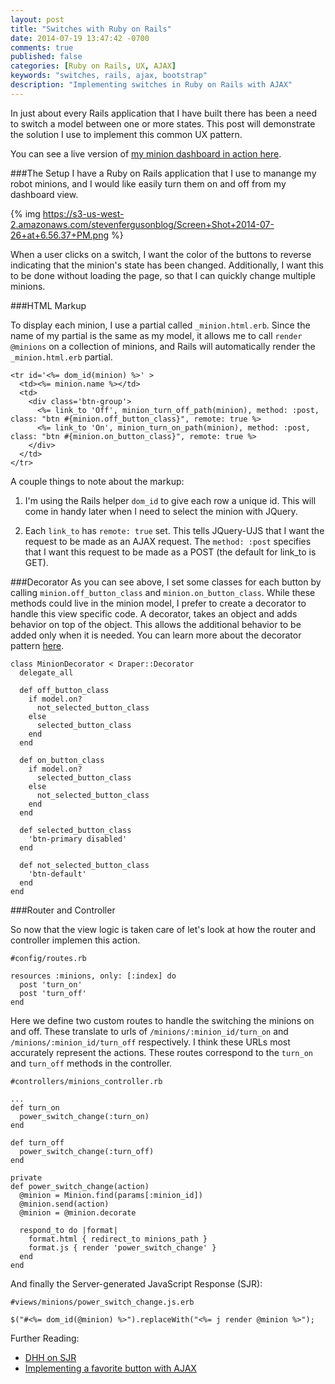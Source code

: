 ```yaml
---
layout: post
title: "Switches with Ruby on Rails"
date: 2014-07-19 13:47:42 -0700
comments: true
published: false
categories: [Ruby on Rails, UX, AJAX] 
keywords: "switches, rails, ajax, bootstrap"
description: "Implementing switches in Ruby on Rails with AJAX"
---
```


In just about every Rails application that I have built there has been a need to switch a model between one or more states. This post will demonstrate the solution I use to implement this common UX pattern.

You can see a live version of [my minion dashboard in action here](http://rails-minions.herokuapp.com/).

###The Setup
I have a Ruby on Rails application that I use to manange my robot minions, and I would like easily turn them on and off from my dashboard view. 

{% img https://s3-us-west-2.amazonaws.com/stevenfergusonblog/Screen+Shot+2014-07-26+at+6.56.37+PM.png %}

When a user  clicks on a switch, I want the color of the buttons to reverse indicating that the minion's state has been changed. Additionally, I want this to be done without loading the page, so that I can quickly change multiple minions.

###HTML Markup

To display each minion, I use a partial called ```_minion.html.erb```. Since the name of my partial is the same as my model, it allows me to call ```render @minions``` on a collection of minions, and Rails will automatically render the ```_minion.html.erb``` partial.

```
<tr id='<%= dom_id(minion) %>' >
  <td><%= minion.name %></td>
  <td>
    <div class='btn-group'>
      <%= link_to 'Off', minion_turn_off_path(minion), method: :post, class: "btn #{minion.off_button_class}", remote: true %>
      <%= link_to 'On', minion_turn_on_path(minion), method: :post, class: "btn #{minion.on_button_class}", remote: true %>
    </div>
  </td>
</tr>
```
A couple things to note about the markup:

1. I'm using the Rails helper ```dom_id``` to give each row a unique id. This will come in handy later when I need to select the minion with JQuery.

2. Each ```link_to``` has ```remote: true``` set. This tells JQuery-UJS that I want the request to be made as an AJAX request. The ```method: :post``` specifies that I want this request to be made as a POST (the default for link_to is GET). 

###Decorator
As you can see above, I set some classes for each button by calling ```minion.off_button_class``` and ```minion.on_button_class```. While these methods could live in the minion model, I prefer to create a decorator to handle this view specific code. A decorator, takes an object and adds behavior on top of the object. This allows the additional behavior to be added only when it is needed. You can learn more about the decorator pattern [here](http://robots.thoughtbot.com/tidy-views-and-beyond-with-decorators).

```
class MinionDecorator < Draper::Decorator
  delegate_all

  def off_button_class
    if model.on?
      not_selected_button_class
    else
      selected_button_class
    end
  end

  def on_button_class
    if model.on?
      selected_button_class
    else
      not_selected_button_class
    end
  end

  def selected_button_class
    'btn-primary disabled'
  end

  def not_selected_button_class
    'btn-default'
  end
end
```

###Router and Controller

So now that the view logic is taken care of let's look at how the router and controller implemen this action.

```
#config/routes.rb

resources :minions, only: [:index] do
  post 'turn_on'
  post 'turn_off'
end
```

Here we define two custom routes to handle the switching the minions on and off. These translate to urls of ```/minions/:minion_id/turn_on``` and ```/minions/:minion_id/turn_off``` respectively. I think these URLs most accurately represent the actions. These routes correspond to the ```turn_on``` and ```turn_off``` methods in the controller.

```
#controllers/minions_controller.rb

...
def turn_on
  power_switch_change(:turn_on)
end

def turn_off
  power_switch_change(:turn_off)
end

private
def power_switch_change(action)
  @minion = Minion.find(params[:minion_id])
  @minion.send(action)
  @minion = @minion.decorate

  respond_to do |format|
    format.html { redirect_to minions_path }
    format.js { render 'power_switch_change' }
  end
end
```

And finally the Server-generated JavaScript Response (SJR):

```
#views/minions/power_switch_change.js.erb

$("#<%= dom_id(@minion) %>").replaceWith("<%= j render @minion %>");
```

Further Reading:

+ [DHH on SJR](https://signalvnoise.com/posts/3697-server-generated-javascript-responses)
+ [Implementing a favorite button with AJAX](http://www.topdan.com/ruby-on-rails/ajax-toggle-buttons.html)